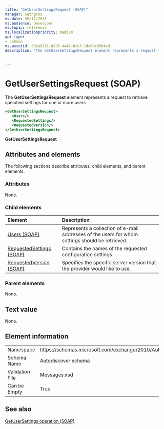 ```yaml
---
title: "GetUserSettingsRequest (SOAP)"
manager: sethgros
ms.date: 09/17/2015
ms.audience: Developer
ms.topic: reference
ms.localizationpriority: medium
api_type:
- schema
ms.assetid: 832a9211-d2d5-4a49-bcb3-1dc6dc3904ed
description: "The GetUserSettingsRequest element represents a request to retrieve specified settings for one or more users."
 
 
---
```


# GetUserSettingsRequest (SOAP)

The **GetUserSettingsRequest** element represents a request to retrieve specified settings for one or more users. 
  
```XML
<GetUserSettingsRequest>
   <Users/>
   <RequestedSettings/>
   <RequestedVersion/>
</GetUserSettingsRequest>
```

 **GetUserSettingsRequest**
## Attributes and elements

The following sections describe attributes, child elements, and parent elements.
  
### Attributes

None.
  
### Child elements

|**Element**|**Description**|
|:-----|:-----|
|[Users (SOAP)](users-soap.md) <br/> |Represents a collection of e-mail addresses of the users for whom settings should be retrieved.  <br/> |
|[RequestedSettings (SOAP)](requestedsettings-soap.md) <br/> |Contains the names of the requested configuration settings.  <br/> |
|[RequestedVersion (SOAP)](requestedversion-soap.md) <br/> |Specifies the specific server version that the provider would like to use.  <br/> |
   
### Parent elements

None.
  
## Text value

None.
  
## Element information

|||
|:-----|:-----|
|Namespace  <br/> |https://schemas.microsoft.com/exchange/2010/Autodiscover  <br/> |
|Schema Name  <br/> |Autodiscover schema  <br/> |
|Validation File  <br/> |Messages.xsd  <br/> |
|Can be Empty  <br/> |True  <br/> |
   
## See also



[GetUserSettings operation (SOAP)](getusersettings-operation-soap.md)

